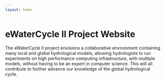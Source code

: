 ```yaml
---
layout: home
---
```


# eWaterCycle II Project Website

The eWaterCycle II project envisions a collaborative environment containing 
many local and global hydrological models, allowing hydrologists to run 
experiments on high performance computing infrastructure, with multiple 
models, without having to be an expert in computer science. This will all 
contribute to further advance our knowledge of the global hydrological 
cycle.


